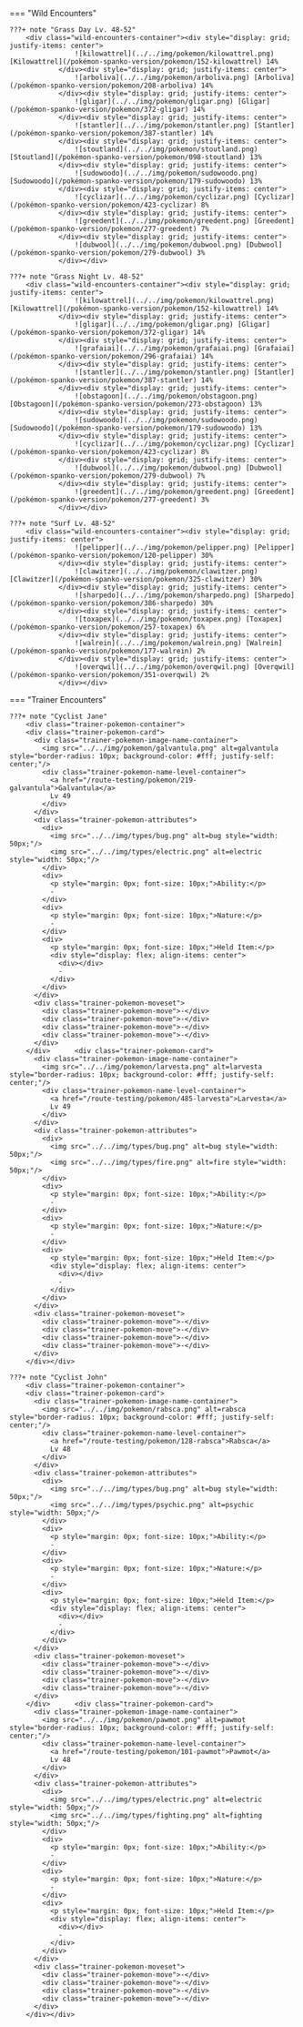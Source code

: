 

=== "Wild Encounters"


	???+ note "Grass Day Lv. 48-52"
		<div class="wild-encounters-container"><div style="display: grid; justify-items: center">
                    ![kilowattrel](../../img/pokemon/kilowattrel.png) [Kilowattrel](/pokémon-spanko-version/pokemon/152-kilowattrel) 14%
                </div><div style="display: grid; justify-items: center">
                    ![arboliva](../../img/pokemon/arboliva.png) [Arboliva](/pokémon-spanko-version/pokemon/208-arboliva) 14%
                </div><div style="display: grid; justify-items: center">
                    ![gligar](../../img/pokemon/gligar.png) [Gligar](/pokémon-spanko-version/pokemon/372-gligar) 14%
                </div><div style="display: grid; justify-items: center">
                    ![stantler](../../img/pokemon/stantler.png) [Stantler](/pokémon-spanko-version/pokemon/387-stantler) 14%
                </div><div style="display: grid; justify-items: center">
                    ![stoutland](../../img/pokemon/stoutland.png) [Stoutland](/pokémon-spanko-version/pokemon/098-stoutland) 13%
                </div><div style="display: grid; justify-items: center">
                    ![sudowoodo](../../img/pokemon/sudowoodo.png) [Sudowoodo](/pokémon-spanko-version/pokemon/179-sudowoodo) 13%
                </div><div style="display: grid; justify-items: center">
                    ![cyclizar](../../img/pokemon/cyclizar.png) [Cyclizar](/pokémon-spanko-version/pokemon/423-cyclizar) 8%
                </div><div style="display: grid; justify-items: center">
                    ![greedent](../../img/pokemon/greedent.png) [Greedent](/pokémon-spanko-version/pokemon/277-greedent) 7%
                </div><div style="display: grid; justify-items: center">
                    ![dubwool](../../img/pokemon/dubwool.png) [Dubwool](/pokémon-spanko-version/pokemon/279-dubwool) 3%
                </div></div>

	???+ note "Grass Night Lv. 48-52"
		<div class="wild-encounters-container"><div style="display: grid; justify-items: center">
                    ![kilowattrel](../../img/pokemon/kilowattrel.png) [Kilowattrel](/pokémon-spanko-version/pokemon/152-kilowattrel) 14%
                </div><div style="display: grid; justify-items: center">
                    ![gligar](../../img/pokemon/gligar.png) [Gligar](/pokémon-spanko-version/pokemon/372-gligar) 14%
                </div><div style="display: grid; justify-items: center">
                    ![grafaiai](../../img/pokemon/grafaiai.png) [Grafaiai](/pokémon-spanko-version/pokemon/296-grafaiai) 14%
                </div><div style="display: grid; justify-items: center">
                    ![stantler](../../img/pokemon/stantler.png) [Stantler](/pokémon-spanko-version/pokemon/387-stantler) 14%
                </div><div style="display: grid; justify-items: center">
                    ![obstagoon](../../img/pokemon/obstagoon.png) [Obstagoon](/pokémon-spanko-version/pokemon/273-obstagoon) 13%
                </div><div style="display: grid; justify-items: center">
                    ![sudowoodo](../../img/pokemon/sudowoodo.png) [Sudowoodo](/pokémon-spanko-version/pokemon/179-sudowoodo) 13%
                </div><div style="display: grid; justify-items: center">
                    ![cyclizar](../../img/pokemon/cyclizar.png) [Cyclizar](/pokémon-spanko-version/pokemon/423-cyclizar) 8%
                </div><div style="display: grid; justify-items: center">
                    ![dubwool](../../img/pokemon/dubwool.png) [Dubwool](/pokémon-spanko-version/pokemon/279-dubwool) 7%
                </div><div style="display: grid; justify-items: center">
                    ![greedent](../../img/pokemon/greedent.png) [Greedent](/pokémon-spanko-version/pokemon/277-greedent) 3%
                </div></div>

	???+ note "Surf Lv. 48-52"
		<div class="wild-encounters-container"><div style="display: grid; justify-items: center">
                    ![pelipper](../../img/pokemon/pelipper.png) [Pelipper](/pokémon-spanko-version/pokemon/120-pelipper) 30%
                </div><div style="display: grid; justify-items: center">
                    ![clawitzer](../../img/pokemon/clawitzer.png) [Clawitzer](/pokémon-spanko-version/pokemon/325-clawitzer) 30%
                </div><div style="display: grid; justify-items: center">
                    ![sharpedo](../../img/pokemon/sharpedo.png) [Sharpedo](/pokémon-spanko-version/pokemon/386-sharpedo) 30%
                </div><div style="display: grid; justify-items: center">
                    ![toxapex](../../img/pokemon/toxapex.png) [Toxapex](/pokémon-spanko-version/pokemon/257-toxapex) 6%
                </div><div style="display: grid; justify-items: center">
                    ![walrein](../../img/pokemon/walrein.png) [Walrein](/pokémon-spanko-version/pokemon/177-walrein) 2%
                </div><div style="display: grid; justify-items: center">
                    ![overqwil](../../img/pokemon/overqwil.png) [Overqwil](/pokémon-spanko-version/pokemon/351-overqwil) 2%
                </div></div>

=== "Trainer Encounters"

	
	???+ note "Cyclist Jane"
		<div class="trainer-pokemon-container">
		<div class="trainer-pokemon-card">
		  <div class="trainer-pokemon-image-name-container">
		    <img src="../../img/pokemon/galvantula.png" alt=galvantula style="border-radius: 10px; background-color: #fff; justify-self: center;"/>
		    <div class="trainer-pokemon-name-level-container">
		      <a href="/route-testing/pokemon/219-galvantula">Galvantula</a>
		      Lv 49
		    </div>
		  </div>
		  <div class="trainer-pokemon-attributes">
		    <div>
		      <img src="../../img/types/bug.png" alt=bug style="width: 50px;"/>
		      <img src="../../img/types/electric.png" alt=electric style="width: 50px;"/>
		    </div>
		    <div>
		      <p style="margin: 0px; font-size: 10px;">Ability:</p>
		      -
		    </div>
		    <div>
		      <p style="margin: 0px; font-size: 10px;">Nature:</p>
		      -
		    </div>
		    <div>
		      <p style="margin: 0px; font-size: 10px;">Held Item:</p>
		      <div style="display: flex; align-items: center">
		        <div></div>
		        -
		      </div>
		    </div>
		  </div>
		  <div class="trainer-pokemon-moveset">
		    <div class="trainer-pokemon-move">-</div>
		    <div class="trainer-pokemon-move">-</div>
		    <div class="trainer-pokemon-move">-</div>
		    <div class="trainer-pokemon-move">-</div>
		  </div>
		</div>		<div class="trainer-pokemon-card">
		  <div class="trainer-pokemon-image-name-container">
		    <img src="../../img/pokemon/larvesta.png" alt=larvesta style="border-radius: 10px; background-color: #fff; justify-self: center;"/>
		    <div class="trainer-pokemon-name-level-container">
		      <a href="/route-testing/pokemon/485-larvesta">Larvesta</a>
		      Lv 49
		    </div>
		  </div>
		  <div class="trainer-pokemon-attributes">
		    <div>
		      <img src="../../img/types/bug.png" alt=bug style="width: 50px;"/>
		      <img src="../../img/types/fire.png" alt=fire style="width: 50px;"/>
		    </div>
		    <div>
		      <p style="margin: 0px; font-size: 10px;">Ability:</p>
		      -
		    </div>
		    <div>
		      <p style="margin: 0px; font-size: 10px;">Nature:</p>
		      -
		    </div>
		    <div>
		      <p style="margin: 0px; font-size: 10px;">Held Item:</p>
		      <div style="display: flex; align-items: center">
		        <div></div>
		        -
		      </div>
		    </div>
		  </div>
		  <div class="trainer-pokemon-moveset">
		    <div class="trainer-pokemon-move">-</div>
		    <div class="trainer-pokemon-move">-</div>
		    <div class="trainer-pokemon-move">-</div>
		    <div class="trainer-pokemon-move">-</div>
		  </div>
		</div></div>
	
	???+ note "Cyclist John"
		<div class="trainer-pokemon-container">
		<div class="trainer-pokemon-card">
		  <div class="trainer-pokemon-image-name-container">
		    <img src="../../img/pokemon/rabsca.png" alt=rabsca style="border-radius: 10px; background-color: #fff; justify-self: center;"/>
		    <div class="trainer-pokemon-name-level-container">
		      <a href="/route-testing/pokemon/128-rabsca">Rabsca</a>
		      Lv 48
		    </div>
		  </div>
		  <div class="trainer-pokemon-attributes">
		    <div>
		      <img src="../../img/types/bug.png" alt=bug style="width: 50px;"/>
		      <img src="../../img/types/psychic.png" alt=psychic style="width: 50px;"/>
		    </div>
		    <div>
		      <p style="margin: 0px; font-size: 10px;">Ability:</p>
		      -
		    </div>
		    <div>
		      <p style="margin: 0px; font-size: 10px;">Nature:</p>
		      -
		    </div>
		    <div>
		      <p style="margin: 0px; font-size: 10px;">Held Item:</p>
		      <div style="display: flex; align-items: center">
		        <div></div>
		        -
		      </div>
		    </div>
		  </div>
		  <div class="trainer-pokemon-moveset">
		    <div class="trainer-pokemon-move">-</div>
		    <div class="trainer-pokemon-move">-</div>
		    <div class="trainer-pokemon-move">-</div>
		    <div class="trainer-pokemon-move">-</div>
		  </div>
		</div>		<div class="trainer-pokemon-card">
		  <div class="trainer-pokemon-image-name-container">
		    <img src="../../img/pokemon/pawmot.png" alt=pawmot style="border-radius: 10px; background-color: #fff; justify-self: center;"/>
		    <div class="trainer-pokemon-name-level-container">
		      <a href="/route-testing/pokemon/101-pawmot">Pawmot</a>
		      Lv 48
		    </div>
		  </div>
		  <div class="trainer-pokemon-attributes">
		    <div>
		      <img src="../../img/types/electric.png" alt=electric style="width: 50px;"/>
		      <img src="../../img/types/fighting.png" alt=fighting style="width: 50px;"/>
		    </div>
		    <div>
		      <p style="margin: 0px; font-size: 10px;">Ability:</p>
		      -
		    </div>
		    <div>
		      <p style="margin: 0px; font-size: 10px;">Nature:</p>
		      -
		    </div>
		    <div>
		      <p style="margin: 0px; font-size: 10px;">Held Item:</p>
		      <div style="display: flex; align-items: center">
		        <div></div>
		        -
		      </div>
		    </div>
		  </div>
		  <div class="trainer-pokemon-moveset">
		    <div class="trainer-pokemon-move">-</div>
		    <div class="trainer-pokemon-move">-</div>
		    <div class="trainer-pokemon-move">-</div>
		    <div class="trainer-pokemon-move">-</div>
		  </div>
		</div></div>
